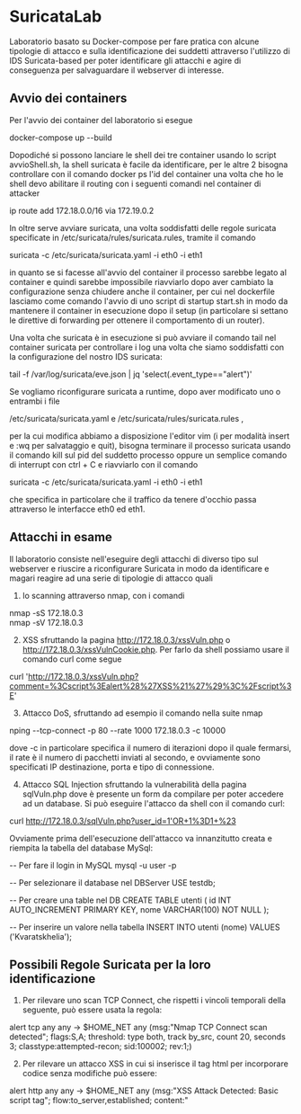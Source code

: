 # SuricataLab
Laboratorio basato su Docker-compose per fare pratica con alcune tipologie di attacco e sulla identificazione dei suddetti attraverso l'utilizzo di IDS Suricata-based per poter identificare gli attacchi e agire di conseguenza per salvaguardare il webserver di interesse.


## Avvio dei containers
Per l'avvio dei container del laboratorio si esegue 

docker-compose up --build

Dopodiché si possono lanciare le shell dei tre container usando lo script 
avvioShell.sh, la shell suricata è facile da identificare, per le altre 2 
bisogna controllare con il comando docker ps l'id del container
una volta che ho le shell devo abilitare il routing con i seguenti comandi 
nel container di attacker

ip route add 172.18.0.0/16 via 172.19.0.2

In oltre serve avviare suricata, una volta soddisfatti delle regole 
suricata specificate in /etc/suricata/rules/suricata.rules, tramite il comando 

suricata -c /etc/suricata/suricata.yaml -i eth0 -i eth1 

in quanto se si facesse all'avvio del container il processo sarebbe legato al 
container e quindi sarebbe impossibile riavviarlo dopo aver cambiato la 
configurazione senza chiudere anche il container, per cui nel dockerfile 
lasciamo come comando l'avvio di uno script di startup start.sh in modo da 
mantenere il container in esecuzione dopo il setup (in particolare si settano 
le direttive di forwarding per ottenere il comportamento di un router).

Una volta che suricata è in esecuzione si può avviare il comando tail nel 
container suricata per controllare i log una volta che siamo soddisfatti 
con la configurazione del nostro IDS suricata:

tail -f /var/log/suricata/eve.json | jq 'select(.event_type=="alert")'

Se vogliamo riconfigurare suricata a runtime, dopo aver modificato uno o 
entrambi i file 

/etc/suricata/suricata.yaml    e    /etc/suricata/rules/suricata.rules  ,

per la cui modifica abbiamo a disposizione l'editor vim (i per modalità 
insert e :wq per salvataggio e quit), bisogna terminare il processo suricata 
usando il comando kill sul pid del suddetto processo oppure un semplice 
comando di interrupt con ctrl + C e riavviarlo con il comando

suricata -c /etc/suricata/suricata.yaml -i eth0 -i eth1 

che specifica in particolare che il traffico da tenere d'occhio passa 
attraverso le interfacce eth0 ed eth1.

## Attacchi in esame

Il laboratorio consiste nell'eseguire degli attacchi di diverso tipo sul 
webserver e riuscire a riconfigurare Suricata in modo da 
identificare e magari reagire ad una serie di tipologie di attacco quali 

1) lo scanning attraverso nmap, con i comandi 

nmap -sS 172.18.0.3  
nmap -sV 172.18.0.3


2) XSS sfruttando la pagina http://172.18.0.3/xssVuln.php o 
http://172.18.0.3/xssVulnCookie.php. Per farlo da shell possiamo usare 
il comando curl come segue

curl 'http://172.18.0.3/xssVuln.php?comment=%3Cscript%3Ealert%28%27XSS%21%27%29%3C%2Fscript%3E'

3) Attacco DoS, sfruttando ad esempio il comando nella suite nmap

nping --tcp-connect -p 80 --rate 1000 172.18.0.3 -c 10000

dove -c in particolare specifica il numero di iterazioni dopo il 
quale fermarsi, il rate è il numero di pacchetti inviati al secondo, e 
ovviamente sono specificati IP destinazione, porta e tipo di connessione.

4) Attacco SQL Injection sfruttando la vulnerabilità della pagina sqlVuln.php
dove è presente un form da compilare per poter accedere ad un database.
Si può eseguire l'attacco da shell con il comando curl:

curl http://172.18.0.3/sqlVuln.php?user_id=1'OR+1%3D1+%23

Ovviamente prima dell'esecuzione dell'attacco va innanzitutto creata 
e riempita la tabella del database MySql:

-- Per fare il login in MySQL
mysql -u user -p   

-- Per selezionare il database nel DBServer
USE testdb;        

-- Per creare una table nel DB
CREATE TABLE utenti (
    id INT AUTO_INCREMENT PRIMARY KEY,
    nome VARCHAR(100) NOT NULL
);                 

-- Per inserire un valore nella tabella
INSERT INTO utenti (nome) VALUES ('Kvaratskhelia'); 


## Possibili Regole Suricata per la loro identificazione

1) Per rilevare uno scan TCP Connect, che rispetti i vincoli temporali della seguente, può essere usata la regola:

alert tcp any any -> $HOME_NET any (msg:"Nmap TCP Connect scan detected"; flags:S,A; threshold: type both, track by_src, count 20, seconds 3; classtype:attempted-recon; sid:100002; rev:1;)

2) Per rilevare un attacco XSS in cui si inserisce il tag html per incorporare codice senza modifiche può essere:

alert http any any -> $HOME_NET any (msg:"XSS Attack Detected: Basic script tag"; flow:to_server,established; content:"<script>"; http_uri; nocase; classtype:web-application-attack; sid:1000004; rev:1;)

3) Per rilevare l'attacco SYN flood  (attacco DoS), che rispetti i vincoli temporali della seguente, può essere usata la regola:

alert tcp any any -> $HOME_NET 80 (msg:"SYN Flood Detected"; flags:S; threshold: type both, track by_src, count 200, seconds 1; classtype:attempted-dos; sid:1000005; rev:1;)

4) Per rilevare questo particolare Attacco SQL Injection una possibile regola per l'identificazione è 
   
alert http any any -> $HOME_NET any (msg:"SQL Injection Attempt - OR 1=1 URL-encoded"; content:"OR+1%3D1"; nocase; classtype:web-application-attack; sid:1000011; rev:1;)
   
## Lettura dei log di Suricata

Per controllare che i log siano quelli delle regole che vogliamo 
(ossia che l'IDS Suricata si comporti come previsto) usiamo i soliti 
comandi per la stampa dei log di suricata

tail -f /var/log/suricata/eve.json | jq 'select(.event_type=="alert")'

tail -f /var/log/suricata/fast.log
